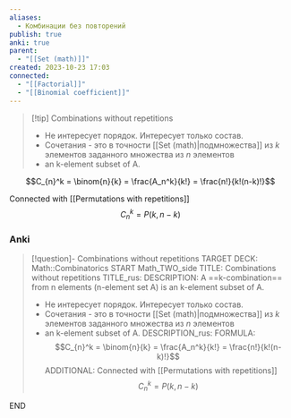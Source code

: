 ```yaml
---
aliases:
  - Комбинации без повторений
publish: true
anki: true
parent:
  - "[[Set (math)]]"
created: 2023-10-23 17:03
connected:
  - "[[Factorial]]"
  - "[[Binomial coefficient]]"
---
```


> [!tip] Combinations without repetitions
> - Не интересует порядок. Интересует только состав.
> - Сочетания  - это в точности [[Set (math)|подмножества]]  из $k$ элементов заданного множества из $n$ элементов
> - an k-element subset of A. 

$$C_{n}^k = \binom{n}{k} = \frac{A_n^k}{k!} = \frac{n!}{k!(n-k)!}$$

Connected with [[Permutations with repetitions]]
$$C_n^k = P(k, n-k)$$

### Anki
> [!question]- Combinations without repetitions
TARGET DECK: Math::Combinatorics
START
Math_TWO_side
TITLE:  Combinations without repetitions
TITLE_rus: 
DESCRIPTION: A ==k-combination== from n elements (n-element set A) is an k-element subset of A. 
> - Не интересует порядок. Интересует только состав.
> - Сочетания  - это в точности [[Set (math)|подмножества]]  из $k$ элементов заданного множества из $n$ элементов
> - an k-element subset of A. 
DESCRIPTION_rus: 
FORMULA: $$C_{n}^k = \binom{n}{k} = \frac{A_n^k}{k!} = \frac{n!}{k!(n-k)!}$$
ADDITIONAL: Connected with [[Permutations with repetitions]]
$$C_n^k = P(k, n-k)$$
<!--ID: 1698069941441-->
END
